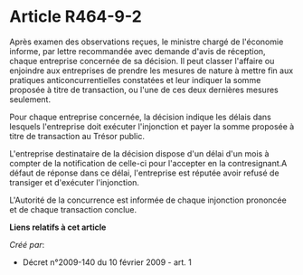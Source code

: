 # Article R464-9-2

Après examen des observations reçues, le ministre chargé de l'économie informe,  par lettre recommandée avec demande d'avis
de réception, chaque entreprise  concernée de sa décision. Il peut classer l'affaire ou enjoindre aux entreprises  de prendre
les mesures de nature à mettre fin aux pratiques anticoncurrentielles  constatées et leur indiquer la somme proposée à titre
de transaction, ou l'une  de ces deux dernières mesures seulement. 

Pour chaque  entreprise concernée, la décision indique les délais dans lesquels l'entreprise  doit exécuter l'injonction et
payer la somme proposée à titre de transaction au  Trésor public. 

L'entreprise destinataire de la décision  dispose d'un délai d'un mois à compter de la notification de celle-ci pour
l'accepter en la contresignant.A défaut de réponse dans ce délai, l'entreprise  est réputée avoir refusé de transiger et
d'exécuter l'injonction. 

L'Autorité de la concurrence est informée de chaque injonction  prononcée et de chaque transaction conclue.

**Liens relatifs à cet article**

_Créé par_:

  - Décret n°2009-140 du 10 février 2009 - art. 1

